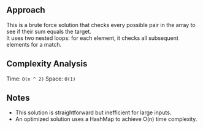 ## Approach

This is a brute force solution that checks every possible pair in the array to see if their sum equals the target.  
It uses two nested loops: for each element, it checks all subsequent elements for a match.

## Complexity Analysis

Time: `O(n ^ 2)`
Space: `O(1)`

## Notes

- This solution is straightforward but inefficient for large inputs.
- An optimized solution uses a HashMap to achieve O(n) time complexity.